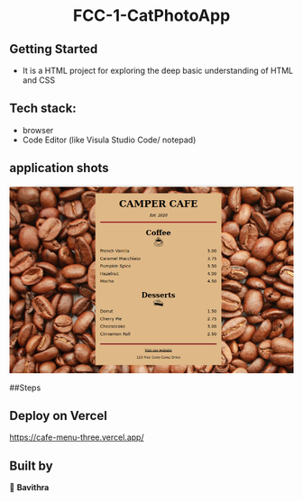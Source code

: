 <h1 align="center"> FCC-1-CatPhotoApp </h1>

## Getting Started

- It is a HTML project for exploring the deep basic understanding of HTML and CSS

## Tech stack:
- browser
- Code Editor (like Visula Studio Code/ notepad)

## application shots
![image1](https://github.com/pavithra-deepika/cafe-menu/blob/main/image/image.png)

##Steps

 

## Deploy on Vercel
https://cafe-menu-three.vercel.app/
## Built by

👤 **Bavithra**








